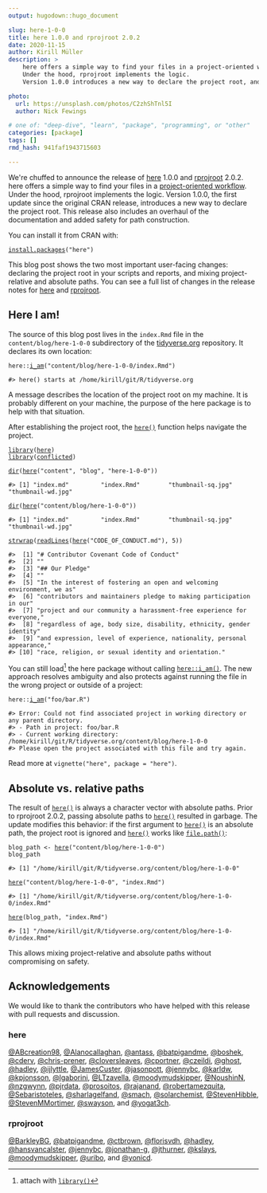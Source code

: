 ```yaml
---
output: hugodown::hugo_document

slug: here-1-0-0
title: here 1.0.0 and rprojroot 2.0.2
date: 2020-11-15
author: Kirill Müller
description: >
    here offers a simple way to find your files in a project-oriented workflow.
    Under the hood, rprojroot implements the logic.
    Version 1.0.0 introduces a new way to declare the project root, and brings a few other features.

photo:
  url: https://unsplash.com/photos/C2zhShTnl5I
  author: Nick Fewings

# one of: "deep-dive", "learn", "package", "programming", or "other"
categories: [package] 
tags: []
rmd_hash: 941faf1943715603

---
```


<!--
TODO:
* [x] Pick category and tags (see existing with `post_tags()`)
* [x] Find photo & update yaml metadata
* [x] Create `thumbnail-sq.jpg`; height and width should be equal
* [x] Create `thumbnail-wd.jpg`; width should be >5x height
* [x] `hugodown::use_tidy_thumbnail()`
* [ ] Add intro sentence
* [ ] `use_tidy_thanks()`
-->

We're chuffed to announce the release of [here](https://here.r-lib.org/) 1.0.0 and [rprojroot](https://rprojroot.r-lib.org/) 2.0.2. here offers a simple way to find your files in a [project-oriented workflow](https://rstats.wtf/project-oriented-workflow.html). Under the hood, rprojroot implements the logic. Version 1.0.0, the first update since the original CRAN release, introduces a new way to declare the project root. This release also includes an overhaul of the documentation and added safety for path construction.

You can install it from CRAN with:

<div class="highlight">

<pre class='chroma'><code class='language-r' data-lang='r'><span class='nf'><a href='https://rdrr.io/r/utils/install.packages.html'>install.packages</a></span><span class='o'>(</span><span class='s'>"here"</span><span class='o'>)</span>
</code></pre>

</div>

This blog post shows the two most important user-facing changes: declaring the project root in your scripts and reports, and mixing project-relative and absolute paths. You can see a full list of changes in the release notes for [here](https://here.r-lib.org/news/index.html) and [rprojroot](https://rprojroot.r-lib.org/news/index.html).

Here I am!
----------

The source of this blog post lives in the `index.Rmd` file in the `content/blog/here-1-0-0` subdirectory of the [tidyverse.org](https://github.com/tidyverse/tidyverse.org) repository. It declares its own location:

<div class="highlight">

<pre class='chroma'><code class='language-r' data-lang='r'><span class='nf'>here</span><span class='nf'>::</span><span class='nf'><a href='https://here.r-lib.org//reference/i_am.html'>i_am</a></span><span class='o'>(</span><span class='s'>"content/blog/here-1-0-0/index.Rmd"</span><span class='o'>)</span>

<span class='c'>#&gt; here() starts at /home/kirill/git/R/tidyverse.org</span>
</code></pre>

</div>

A message describes the location of the project root on my machine. It is probably different on your machine, the purpose of the here package is to help with that situation.

After establishing the project root, the [`here()`](https://here.r-lib.org//reference/here.html) function helps navigate the project.

<div class="highlight">

<pre class='chroma'><code class='language-r' data-lang='r'><span class='kr'><a href='https://rdrr.io/r/base/library.html'>library</a></span><span class='o'>(</span><span class='nv'><a href='https://here.r-lib.org/'>here</a></span><span class='o'>)</span>
<span class='kr'><a href='https://rdrr.io/r/base/library.html'>library</a></span><span class='o'>(</span><span class='nv'><a href='https://github.com/r-lib/conflicted'>conflicted</a></span><span class='o'>)</span>

<span class='nf'><a href='https://rdrr.io/r/base/list.files.html'>dir</a></span><span class='o'>(</span><span class='nf'><a href='https://here.r-lib.org//reference/here.html'>here</a></span><span class='o'>(</span><span class='s'>"content"</span>, <span class='s'>"blog"</span>, <span class='s'>"here-1-0-0"</span><span class='o'>)</span><span class='o'>)</span>

<span class='c'>#&gt; [1] "index.md"         "index.Rmd"        "thumbnail-sq.jpg" "thumbnail-wd.jpg"</span>

<span class='nf'><a href='https://rdrr.io/r/base/list.files.html'>dir</a></span><span class='o'>(</span><span class='nf'><a href='https://here.r-lib.org//reference/here.html'>here</a></span><span class='o'>(</span><span class='s'>"content/blog/here-1-0-0"</span><span class='o'>)</span><span class='o'>)</span>

<span class='c'>#&gt; [1] "index.md"         "index.Rmd"        "thumbnail-sq.jpg" "thumbnail-wd.jpg"</span>

<span class='nf'><a href='https://rdrr.io/r/base/strwrap.html'>strwrap</a></span><span class='o'>(</span><span class='nf'><a href='https://rdrr.io/r/base/readLines.html'>readLines</a></span><span class='o'>(</span><span class='nf'><a href='https://here.r-lib.org//reference/here.html'>here</a></span><span class='o'>(</span><span class='s'>"CODE_OF_CONDUCT.md"</span><span class='o'>)</span>, <span class='m'>5</span><span class='o'>)</span><span class='o'>)</span>

<span class='c'>#&gt;  [1] "# Contributor Covenant Code of Conduct"                                </span>
<span class='c'>#&gt;  [2] ""                                                                      </span>
<span class='c'>#&gt;  [3] "## Our Pledge"                                                         </span>
<span class='c'>#&gt;  [4] ""                                                                      </span>
<span class='c'>#&gt;  [5] "In the interest of fostering an open and welcoming environment, we as" </span>
<span class='c'>#&gt;  [6] "contributors and maintainers pledge to making participation in our"    </span>
<span class='c'>#&gt;  [7] "project and our community a harassment-free experience for everyone,"  </span>
<span class='c'>#&gt;  [8] "regardless of age, body size, disability, ethnicity, gender identity"  </span>
<span class='c'>#&gt;  [9] "and expression, level of experience, nationality, personal appearance,"</span>
<span class='c'>#&gt; [10] "race, religion, or sexual identity and orientation."</span>
</code></pre>

</div>

You can still load[^1] the here package without calling [`here::i_am()`](https://here.r-lib.org//reference/i_am.html). The new approach resolves ambiguity and also protects against running the file in the wrong project or outside of a project:

<div class="highlight">

<pre class='chroma'><code class='language-r' data-lang='r'><span class='nf'>here</span><span class='nf'>::</span><span class='nf'><a href='https://here.r-lib.org//reference/i_am.html'>i_am</a></span><span class='o'>(</span><span class='s'>"foo/bar.R"</span><span class='o'>)</span>

<span class='c'>#&gt; Error: Could not find associated project in working directory or any parent directory.</span>
<span class='c'>#&gt; - Path in project: foo/bar.R</span>
<span class='c'>#&gt; - Current working directory: /home/kirill/git/R/tidyverse.org/content/blog/here-1-0-0</span>
<span class='c'>#&gt; Please open the project associated with this file and try again.</span>
</code></pre>

</div>

Read more at `vignette("here", package = "here")`.

Absolute vs. relative paths
---------------------------

The result of [`here()`](https://here.r-lib.org//reference/here.html) is always a character vector with absolute paths. Prior to rprojroot 2.0.2, passing absolute paths to [`here()`](https://here.r-lib.org//reference/here.html) resulted in garbage. The update modifies this behavior: if the first argument to [`here()`](https://here.r-lib.org//reference/here.html) is an absolute path, the project root is ignored and [`here()`](https://here.r-lib.org//reference/here.html) works like [`file.path()`](https://rdrr.io/r/base/file.path.html):

<div class="highlight">

<pre class='chroma'><code class='language-r' data-lang='r'><span class='nv'>blog_path</span> <span class='o'>&lt;-</span> <span class='nf'><a href='https://here.r-lib.org//reference/here.html'>here</a></span><span class='o'>(</span><span class='s'>"content/blog/here-1-0-0"</span><span class='o'>)</span>
<span class='nv'>blog_path</span>

<span class='c'>#&gt; [1] "/home/kirill/git/R/tidyverse.org/content/blog/here-1-0-0"</span>

<span class='nf'><a href='https://here.r-lib.org//reference/here.html'>here</a></span><span class='o'>(</span><span class='s'>"content/blog/here-1-0-0"</span>, <span class='s'>"index.Rmd"</span><span class='o'>)</span>

<span class='c'>#&gt; [1] "/home/kirill/git/R/tidyverse.org/content/blog/here-1-0-0/index.Rmd"</span>

<span class='nf'><a href='https://here.r-lib.org//reference/here.html'>here</a></span><span class='o'>(</span><span class='nv'>blog_path</span>, <span class='s'>"index.Rmd"</span><span class='o'>)</span>

<span class='c'>#&gt; [1] "/home/kirill/git/R/tidyverse.org/content/blog/here-1-0-0/index.Rmd"</span>
</code></pre>

</div>

This allows mixing project-relative and absolute paths without compromising on safety.

Acknowledgements
----------------

We would like to thank the contributors who have helped with this release with pull requests and discussion.

### here

[@ABcreation98](https://github.com/ABcreation98), [@Alanocallaghan](https://github.com/Alanocallaghan), [@antass](https://github.com/antass), [@batpigandme](https://github.com/batpigandme), [@boshek](https://github.com/boshek), [@cderv](https://github.com/cderv), [@chris-prener](https://github.com/chris-prener), [@cloversleaves](https://github.com/cloversleaves), [@cportner](https://github.com/cportner), [@czeildi](https://github.com/czeildi), [@ghost](https://github.com/ghost), [@hadley](https://github.com/hadley), [@ijlyttle](https://github.com/ijlyttle), [@JamesCuster](https://github.com/JamesCuster), [@jasonpott](https://github.com/jasonpott), [@jennybc](https://github.com/jennybc), [@karldw](https://github.com/karldw), [@kpjonsson](https://github.com/kpjonsson), [@lgaborini](https://github.com/lgaborini), [@LTzavella](https://github.com/LTzavella), [@moodymudskipper](https://github.com/moodymudskipper), [@NoushinN](https://github.com/NoushinN), [@nzgwynn](https://github.com/nzgwynn), [@pjrdata](https://github.com/pjrdata), [@prosoitos](https://github.com/prosoitos), [@rajanand](https://github.com/rajanand), [@robertamezquita](https://github.com/robertamezquita), [@Sebaristoteles](https://github.com/Sebaristoteles), [@sharlagelfand](https://github.com/sharlagelfand), [@smach](https://github.com/smach), [@solarchemist](https://github.com/solarchemist), [@StevenHibble](https://github.com/StevenHibble), [@StevenMMortimer](https://github.com/StevenMMortimer), [@swayson](https://github.com/swayson), and [@yogat3ch](https://github.com/yogat3ch).

### rprojroot

[@BarkleyBG](https://github.com/BarkleyBG), [@batpigandme](https://github.com/batpigandme), [@ctbrown](https://github.com/ctbrown), [@florisvdh](https://github.com/florisvdh), [@hadley](https://github.com/hadley), [@hansvancalster](https://github.com/hansvancalster), [@jennybc](https://github.com/jennybc), [@jonathan-g](https://github.com/jonathan-g), [@jthurner](https://github.com/jthurner), [@kslays](https://github.com/kslays), [@moodymudskipper](https://github.com/moodymudskipper), [@uribo](https://github.com/uribo), and [@yonicd](https://github.com/yonicd).

[^1]: attach with [`library()`](https://rdrr.io/r/base/library.html)

